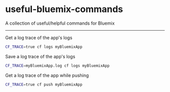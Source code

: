 # useful-bluemix-commands
A collection of useful/helpful commands for Bluemix

----

Get a log trace of the app's logs
```bash
CF_TRACE=true cf logs myBluemixApp
```

Save a log trace of the app's logs
```bash
CF_TRACE=myBluemixApp.log cf logs myBluemixApp
```

Get a log trace of the app while pushing
```bash
CF_TRACE=true cf push myBluemixApp
```
